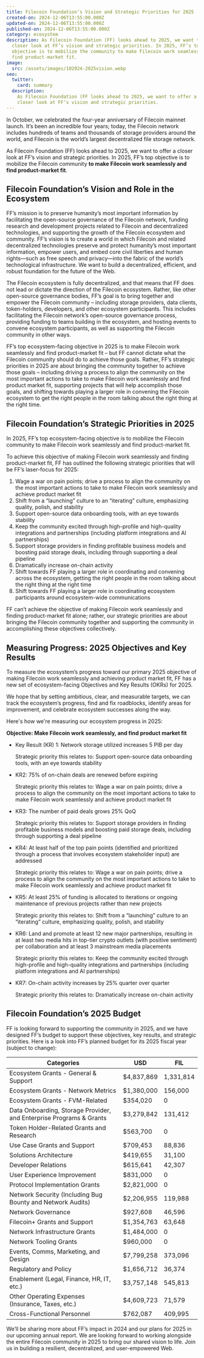 ```yaml
---
title: Filecoin Foundation’s Vision and Strategic Priorities for 2025
created-on: 2024-12-06T13:55:00.000Z
updated-on: 2024-12-06T13:55:00.000Z
published-on: 2024-12-06T13:55:00.000Z
category: ecosystem
description: As Filecoin Foundation (FF) looks ahead to 2025, we want to offer a
  closer look at FF’s vision and strategic priorities. In 2025, FF’s top
  objective is to mobilize the community to make Filecoin work seamlessly and
  find product-market fit.
image:
  src: /assets/images/102924-2025vision.webp
seo:
  twitter:
    card: summary
  description:
    As Filecoin Foundation (FF looks ahead to 2025, we want to offer a
    closer look at FF’s vision and strategic priorities.
---
```


In October, we celebrated the four-year anniversary of Filecoin mainnet launch. It’s been an incredible four years; today, the Filecoin network includes hundreds of teams and thousands of storage providers around the world, and Filecoin is the world’s largest decentralized file storage network.

As Filecoin Foundation (FF) looks ahead to 2025, we want to offer a closer look at FF’s vision and strategic priorities. In 2025, FF’s top objective is to mobilize the Filecoin community **to make Filecoin work seamlessly and find product-market fit**.

## Filecoin Foundation’s Vision and Role in the Ecosystem  

FF’s mission is to preserve humanity’s most important information by facilitating the open-source governance of the Filecoin network, funding research and development projects related to Filecoin and decentralized technologies, and supporting the growth of the Filecoin ecosystem and community. FF’s vision is to create a world in which Filecoin and related decentralized technologies preserve and protect humanity’s most important information, empower users, and embed core civil liberties and human rights—such as free speech and privacy—into the fabric of the world’s technological infrastructure. We want to build a decentralized, efficient, and robust foundation for the future of the Web.

The Filecoin ecosystem is fully decentralized, and that means that FF does not lead or dictate the direction of the Filecoin ecosystem. Rather, like other open-source governance bodies, FF’s goal is to bring together and empower the Filecoin community – including storage providers, data clients, token-holders, developers, and other ecosystem participants. This includes facilitating the Filecoin network’s open-source governance process, providing funding to teams building in the ecosystem, and hosting events to convene ecosystem participants, as well as supporting the Filecoin community in other ways.

FF’s top ecosystem-facing objective in 2025 is to make Filecoin work seamlessly and find product-market fit – but FF cannot dictate what the Filecoin community should do to achieve those goals. Rather, FF’s strategic priorities in 2025 are about bringing the community together to achieve those goals – including driving a process to align the community on the most important actions to take to make Filecoin work seamlessly and find product market fit, supporting projects that will help accomplish those goals, and shifting towards playing a larger role in convening the Filecoin ecosystem to get the right people in the room talking about the right thing at the right time.

## Filecoin Foundation’s Strategic Priorities in 2025

In 2025, FF’s top ecosystem-facing objective is to mobilize the Filecoin community to make Filecoin work seamlessly and find product-market fit.

To achieve this objective of making Filecoin work seamlessly and finding product-market fit, FF has outlined the following strategic priorities that will be FF’s laser-focus for 2025:

1. Wage a war on pain points; drive a process to align the community on the most important actions to take to make Filecoin work seamlessly and achieve product market fit
2. Shift from a “launching” culture to an “iterating” culture, emphasizing quality, polish, and stability
3. Support open-source data onboarding tools, with an eye towards stability
4. Keep the community excited through high-profile and high-quality integrations and partnerships (including platform integrations and AI partnerships)
5. Support storage providers in finding profitable business models and boosting paid storage deals, including through supporting a deal pipeline
6. Dramatically increase on-chain activity
7. Shift towards FF playing a larger role in coordinating and convening across the ecosystem, getting the right people in the room talking about the right thing at the right time
8. Shift towards FF playing a larger role in coordinating ecosystem participants around ecosystem-wide communications

FF can’t achieve the objective of making Filecoin work seamlessly and finding product-market fit alone; rather, our strategic priorities are about bringing the Filecoin community together and supporting the community in accomplishing these objectives collectively.

## Measuring Progress: 2025 Objectives and Key Results

To measure the ecosystem’s progress toward our primary 2025 objective of making Filecoin work seamlessly and achieving product market fit, FF has a new set of ecosystem-facing Objectives and Key Results (OKRs) for 2025.

We hope that by setting ambitious, clear, and measurable targets, we can track the ecosystem’s progress, find and fix roadblocks, identify areas for improvement, and celebrate ecosystem successes along the way.

Here's how we're measuring our ecosystem progress in 2025:

**Objective: Make Filecoin work seamlessly, and find product market fit**

- Key Result (KR) 1: Network storage utilized increases 5 PIB per day

  Strategic priority this relates to: Support open-source data onboarding tools, with an eye towards stability

- KR2: 75% of on-chain deals are renewed before expiring

  Strategic priority this relates to: Wage a war on pain points; drive a process to align the community on the most important actions to take to make Filecoin work seamlessly and achieve product market fit

- KR3: The number of paid deals grows 25% QoQ

  Strategic priority this relates to: Support storage providers in finding profitable business models and boosting paid storage deals, including through supporting a deal pipeline

- KR4: At least half of the top pain points (identified and prioritized through a process that involves ecosystem stakeholder input) are addressed

  Strategic priority this relates to: Wage a war on pain points; drive a process to align the community on the most important actions to take to make Filecoin work seamlessly and achieve product market fit

- KR5: At least 25% of funding is allocated to iterations or ongoing maintenance of previous projects rather than new projects

  Strategic priority this relates to: Shift from a “launching” culture to an “iterating” culture, emphasizing quality, polish, and stability

- KR6: Land and promote at least 12 new major partnerships, resulting in at least two media hits in top-tier crypto outlets (with positive sentiment) per collaboration and at least 3 mainstream media placements

  Strategic priority this relates to: Keep the community excited through high-profile and high-quality integrations and partnerships (including platform integrations and AI partnerships)

- KR7: On-chain activity increases by 25% quarter over quarter

  Strategic priority this relates to: Dramatically increase on-chain activity

## Filecoin Foundation’s 2025 Budget

FF is looking forward to supporting the community in 2025, and we have designed FF’s budget to support these objectives, key results, and strategic priorities. Here is a look into FF’s planned budget for its 2025 fiscal year (subject to change):

| Categories                                                          | USD        | FIL       |
| ------------------------------------------------------------------- | ---------- | --------- |
| Ecosystem Grants - General & Support                                | $4,837,869 | 1,331,814 |
| Ecosystem Grants - Network Metrics                                  | $1,380,000 | 156,000   |
| Ecosystem Grants - FVM-Related                                      | $354,020   | 0         |
| Data Onboarding, Storage Provider, and Enterprise Programs & Grants | $3,279,842 | 131,412   |
| Token Holder-Related Grants and Research                            | $563,700   | 0         |
| Use Case Grants and Support                                         | $709,453   | 88,836    |
| Solutions Architecture                                              | $419,655   | 31,100    |
| Developer Relations                                                 | $615,641   | 42,307    |
| User Experience Improvement                                         | $831,000   | 0         |
| Protocol Implementation Grants                                      | $2,821,000 | 0         |
| Network Security (Including Bug Bounty and Network Audits)          | $2,206,955 | 119,988   |
| Network Governance                                                  | $927,608   | 46,596    |
| Filecoin+ Grants and Support                                        | $1,354,763 | 63,648    |
| Network Infrastructure Grants                                       | $1,484,000 | 0         |
| Network Tooling Grants                                              | $960,000   | 0         |
| Events, Comms, Marketing, and Design                                | $7,799,258 | 373,096   |
| Regulatory and Policy                                               | $1,656,712 | 36,374    |
| Enablement (Legal, Finance, HR, IT, etc.)                           | $3,757,148 | 545,813   |
| Other Operating Expenses (Insurance, Taxes, etc.)                   | $4,609,723 | 71,579    |
| Cross-Functional Personnel                                          | $762,087   | 409,995   |

We’ll be sharing more about FF’s impact in 2024 and our plans for 2025 in our upcoming annual report. We are looking forward to working alongside the entire Filecoin community in 2025 to bring our shared vision to life. Join us in building a resilient, decentralized, and user-empowered Web.
